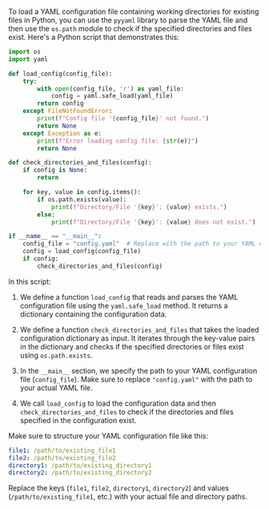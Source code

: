 To load a YAML configuration file containing working directories for existing files in Python, you can use the `pyyaml` library to parse the YAML file and then use the `os.path` module to check if the specified directories and files exist. Here's a Python script that demonstrates this:

```python
import os
import yaml

def load_config(config_file):
    try:
        with open(config_file, 'r') as yaml_file:
            config = yaml.safe_load(yaml_file)
        return config
    except FileNotFoundError:
        print(f"Config file '{config_file}' not found.")
        return None
    except Exception as e:
        print(f"Error loading config file: {str(e)}")
        return None

def check_directories_and_files(config):
    if config is None:
        return

    for key, value in config.items():
        if os.path.exists(value):
            print(f"Directory/File '{key}': {value} exists.")
        else:
            print(f"Directory/File '{key}': {value} does not exist.")

if __name__ == "__main__":
    config_file = "config.yaml"  # Replace with the path to your YAML config file
    config = load_config(config_file)
    if config:
        check_directories_and_files(config)
```

In this script:

1. We define a function `load_config` that reads and parses the YAML configuration file using the `yaml.safe_load` method. It returns a dictionary containing the configuration data.

2. We define a function `check_directories_and_files` that takes the loaded configuration dictionary as input. It iterates through the key-value pairs in the dictionary and checks if the specified directories or files exist using `os.path.exists`.

3. In the `__main__` section, we specify the path to your YAML configuration file (`config_file`). Make sure to replace `"config.yaml"` with the path to your actual YAML file.

4. We call `load_config` to load the configuration data and then `check_directories_and_files` to check if the directories and files specified in the configuration exist.

Make sure to structure your YAML configuration file like this:

```yaml
file1: /path/to/existing_file1
file2: /path/to/existing_file2
directory1: /path/to/existing_directory1
directory2: /path/to/existing_directory2
```

Replace the keys (`file1`, `file2`, `directory1`, `directory2`) and values (`/path/to/existing_file1`, etc.) with your actual file and directory paths.